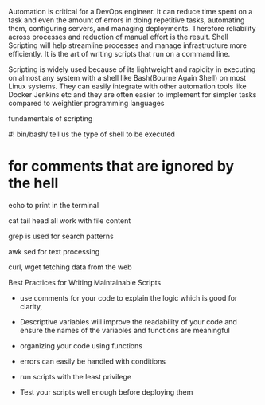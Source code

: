 Automation is critical for a DevOps engineer. It can reduce time spent on a task and even the amount of errors in doing repetitive tasks, automating them, configuring servers, and managing deployments. Therefore reliability across processes and reduction of manual effort is the result. Shell Scripting will help streamline processes and manage infrastructure more efficiently. It is the art of writing scripts that run on a command line.



Scripting is widely used because of its lightweight and rapidity in executing on almost any system with a shell like Bash(Bourne Again Shell) on most Linux systems. They can easily integrate with other automation tools like Docker Jenkins etc and they are often easier to implement for simpler tasks compared to weightier programming languages



fundamentals of scripting



#! bin/bash/ tell us the type of shell to be executed



#  for comments that are ignored by the hell



echo to print in the terminal



cat tail head all work with file content



grep is used for search patterns



awk sed for text processing



curl, wget fetching data from the web



Best Practices for Writing Maintainable Scripts



- use comments for your code to explain the logic which is good for clarity, 

- Descriptive variables will improve the readability of your code and ensure the names of the variables and functions are meaningful

- organizing your code using functions

- errors can easily be handled with conditions

- run scripts with the least privilege

- Test your scripts well enough before deploying them

